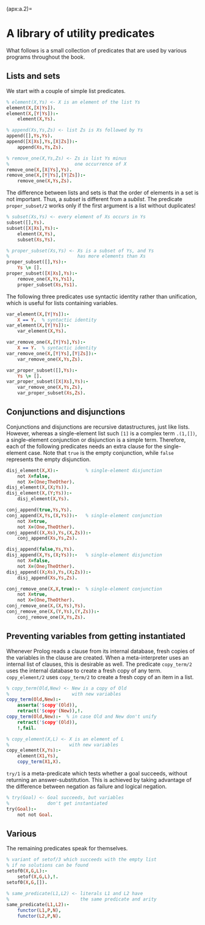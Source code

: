 <!--H3: Section A.2-->
(apx:a.2)=
# A library of utility predicates #

What follows is a small collection of predicates that are used by various programs throughout the book.

## Lists and sets ##

We start with a couple of simple list predicates.
```Prolog
% element(X,Ys) <- X is an element of the list Ys
element(X,[X|Ys]).
element(X,[Y|Ys]):-
    element(X,Ys).

% append(Xs,Ys,Zs) <- list Zs is Xs followed by Ys
append([],Ys,Ys).
append([X|Xs],Ys,[X|Zs]):-
    append(Xs,Ys,Zs).

% remove_one(X,Ys,Zs) <- Zs is list Ys minus
%                        one occurrence of X
remove_one(X,[X|Ys],Ys).
remove_one(X,[Y|Ys],[Y|Zs]):-
    remove_one(X,Ys,Zs).
```
The difference between lists and sets is that the order of elements in a set is not important. Thus, a *subset* is different from a *sublist*. The predicate `proper_subset/2` works only if the first argument is a list without duplicates!
```Prolog
% subset(Xs,Ys) <- every element of Xs occurs in Ys
subset([],Ys).
subset([X|Xs],Ys):-
    element(X,Ys),
    subset(Xs,Ys).

% proper_subset(Xs,Ys) <- Xs is a subset of Ys, and Ys
%                         has more elements than Xs
proper_subset([],Ys):-
    Ys \= [].
proper_subset([X|Xs],Ys):-
    remove_one(X,Ys,Ys1),
    proper_subset(Xs,Ys1).
```
The following three predicates use syntactic identity rather than unification, which is useful for lists containing variables.
```Prolog
var_element(X,[Y|Ys]):-
    X == Y.  % syntactic identity
var_element(X,[Y|Ys]):-
    var_element(X,Ys).

var_remove_one(X,[Y|Ys],Ys):-
    X == Y.  % syntactic identity
var_remove_one(X,[Y|Ys],[Y|Zs]):-
    var_remove_one(X,Ys,Zs).

var_proper_subset([],Ys):-
    Ys \= [].
var_proper_subset([X|Xs],Ys):-
    var_remove_one(X,Ys,Zs),
    var_proper_subset(Xs,Zs).
```

## Conjunctions and disjunctions ##

Conjunctions and disjunctions are recursive datastructures, just like lists. However, whereas a single-element list such `[1]` is a complex term `.(1,[])`, a single-element conjunction or disjunction is a simple term. Therefore, each of the following predicates needs an extra clause for the single-element case. Note that `true` is the empty conjunction, while `false` represents the empty disjunction.
```Prolog
disj_element(X,X):-          % single-element disjunction
    not X=false,
    not X=(One;TheOther).
disj_element(X,(X;Ys)).
disj_element(X,(Y;Ys)):-
    disj_element(X,Ys).

conj_append(true,Ys,Ys).
conj_append(X,Ys,(X,Ys)):-   % single-element conjunction
    not X=true,
    not X=(One,TheOther).
conj_append((X,Xs),Ys,(X,Zs)):-
    conj_append(Xs,Ys,Zs).

disj_append(false,Ys,Ys).
disj_append(X,Ys,(X;Ys)):-   % single-element disjunction
    not X=false,
    not X=(One;TheOther).
disj_append((X;Xs),Ys,(X;Zs)):-
    disj_append(Xs,Ys,Zs).

conj_remove_one(X,X,true):-  % single-element conjunction
    not X=true,
    not X=(One,TheOther).
conj_remove_one(X,(X,Ys),Ys).
conj_remove_one(X,(Y,Ys),(Y,Zs)):-
    conj_remove_one(X,Ys,Zs).
```

## Preventing variables from getting instantiated ##

Whenever Prolog reads a clause from its internal database, fresh copies of the variables in the clause are created. When a meta-interpreter uses an internal list of clauses, this is desirable as well. The predicate `copy_term/2` uses the internal database to create a fresh copy of any term. `copy_element/2` uses `copy_term/2` to create a fresh copy of an item in a list.
```Prolog
% copy_term(Old,New) <- New is a copy of Old
%                       with new variables
copy_term(Old,New):-
    asserta('$copy'(Old)),
    retract('$copy'(New)),!.
copy_term(Old,New):-  % in case Old and New don't unify
    retract('$copy'(Old)),
    !,fail.

% copy_element(X,L) <- X is an element of L
%                      with new variables
copy_element(X,Ys):-
    element(X1,Ys),
    copy_term(X1,X).
```
`try/1` is a meta-predicate which tests whether a goal succeeds, without returning an answer-substitution. This is achieved by taking advantage of the difference between negation as failure and logical negation.
```Prolog
% try(Goal) <- Goal succeeds, but variables
%              don't get instantiated
try(Goal):-
    not not Goal.
```

## Various ##

The remaining predicates speak for themselves.
```Prolog
% variant of setof/3 which succeeds with the empty list
% if no solutions can be found
setof0(X,G,L):-
    setof(X,G,L),!.
setof0(X,G,[]).

% same_predicate(L1,L2) <- literals L1 and L2 have
%                          the same predicate and arity
same_predicate(L1,L2):-
    functor(L1,P,N),
    functor(L2,P,N).
```
